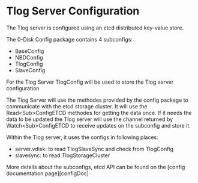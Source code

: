 # Tlog Server Configuration

The Tlog server is configured using an etcd distributed key-value store.

The 0-Disk Config package contains 4 subconfigs:
  * BaseConfig
  * NBDConfig
  * TlogConfig
  * SlaveConfig

For the Tlog Server TlogConfig will be used to store the Tlog server configuration

The Tlog Server will use the methodes provided by the config package to communicate with the etcd storage cluster. It will use the Read\<Sub\>ConfigETCD methodes for getting the data once. If it needs the data to be updated the Tlog server will use the channel returned by Watch\<Sub\>ConfigETCD to receive updates on the subconfig and store it.

Within the Tlog server, it uses the configs in following places:
  * server.vdisk: to read TlogSlaveSync and check from TlogConfig
  * slavesync: to read TlogStorageCluster

More details about the subconfigs, etcd API can be found on the [config documentation page][configDoc]

[storage]: /docs/glossary.md#storage